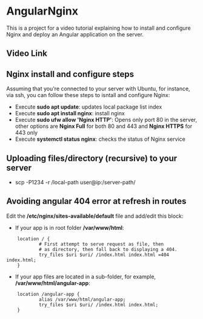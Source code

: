 # AngularNginx

This is a project for a video tutorial explaining how to install and configure Nginx and deploy an Angular application on the server.

## Video Link

## Nginx install and configure steps

Assuming that you're connected to your server with Ubuntu, for instance, via ssh, you can follow these steps to isntall and configure Nginx:

- Execute **sudo apt update**: updates local package list index
- Execute **sudo apt install nginx**: install nginx
- Execute **sudo ufw allow 'Nginx HTTP'**: Opens only port 80 in the server, other options are **Nginx Full** for both 80 and 443 and **Nginx HTTPS** for 443 only
- Execute **systemctl status nginx**: checks the status of Nginx service

## Uploading files/directory (recursive) to your server

- scp -P1234 -r /local-path user@ip:/server-path/

## Avoiding angular 404 error at refresh in routes

Edit the **/etc/nginx/sites-available/default** file and add/edit this block:

- If your app is in root folder **/var/www/html**:

```
    location / {
            # First attempt to serve request as file, then
            # as directory, then fall back to displaying a 404.
            try_files $uri $uri/ /index.html index.html =404 index.html;
    }
```

- If your app files are located in a sub-folder, for example, **/var/www/html/angular-app**:

```
    location /angular-app {
            alias /var/www/html/angular-app;
            try_files $uri $uri/ /index.html index.html;
    }
```
